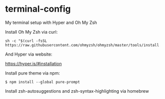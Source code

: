 # terminal-config
My terminal setup with Hyper and Oh My Zsh

Install Oh My Zsh via curl:

```
sh -c "$(curl -fsSL https://raw.githubusercontent.com/ohmyzsh/ohmyzsh/master/tools/install.sh)"
```

And Hyper via website:

https://hyper.is/#installation

Install pure theme via npm:

```
$ npm install --global pure-prompt
```

Install zsh-autosuggestions and zsh-syntax-highlighting via homebrew
